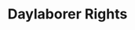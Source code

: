 ---
title: Daylaborer Rights
val: daylaborer
layout: profiles
name: Day Laborer

priority-rights:
  - { text: "I did not get paid for work I performed.", id: "hours-worked-violation" }
  - { text: "I was discriminated against based on my national origin.", id: "discrimination-violation" }
  - { text: "I did not get paid above $7.25 for work I performed.", id: "min-wage-violation" }

wage-rights:
  - { text: "I didn't get paid overtime when I worked more than 40 hours in a 7-day period.", id: "overtime-violation" }
  - { text: "My employer is not keeping accurate records of my wages and hours.", id: "recordkeeping-violation" }

equality-rights:
  - { text: "I was discriminated against based on my national origin.", id: "discrimination-violation" }
  - { text: "I’m being asked to show too much documentation.", id: "documentation-violation" }
  - { text: "I am being treated differently based on my citizenship or immigration status.", id: "citizenship-discrimination-violation" }

safety-rights:
  - { text: "I am working on machines that are unsafe.", id: "health-safety-violation" }
  - { text: "I am not being provided required safety gear, such as gloves or a harness 
and lifeline for falls.", id: "health-safety-violation" }
  - { text: "I’m afraid I’ll be fired for reporting a problem in my workplace.", id: "whistleblower-retaliation" }

organizing-rights:
  - { text: "I am being prevented from engaging with others to improve my working conditions.", id: "union-formation-retaliation" }
  - { text: "I am being retaliated against for supporting an effort to bring in a union to improve my work situation.", id: "union-formation-retaliation" }
  - { text: "I can’t get hired because the industry knows me as a union supporter.", id: "union-formation-retaliation" }

---